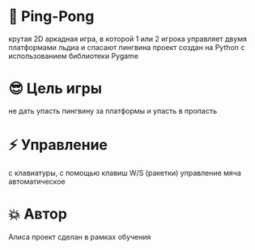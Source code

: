 # 🐧 Ping-Pong
крутая 2D аркадная игра, в которой 1 или 2 игрока управляет двумя платформами льдиа и спасают пингвина
проект создан на Python с использованием библиотеки Pygame

# 😎 Цель игры 
не дать упасть пингвину за платформы и упасть в пропасть

# ⚡ Управление
с клавиатуры, с помощью клавиш W/S (ракетки) 
управление мяча автоматическое

# 💥 Автор
Алиса
проект сделан в рамках обучения
